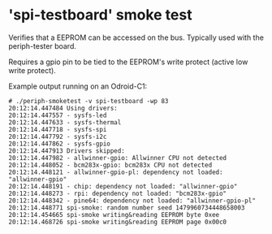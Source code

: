 # 'spi-testboard' smoke test

Verifies that a EEPROM can be accessed on the bus. Typically used with
the periph-tester board.

Requires a gpio pin to be tied to the EEPROM's write protect (active low write
protect).

Example output running on an Odroid-C1:

```
# ./periph-smoketest -v spi-testboard -wp 83
20:12:14.447484 Using drivers:
20:12:14.447557 - sysfs-led
20:12:14.447633 - sysfs-thermal
20:12:14.447718 - sysfs-spi
20:12:14.447792 - sysfs-i2c
20:12:14.447862 - sysfs-gpio
20:12:14.447913 Drivers skipped:
20:12:14.447982 - allwinner-gpio: Allwinner CPU not detected
20:12:14.448052 - bcm283x-gpio: bcm283x CPU not detected
20:12:14.448121 - allwinner-gpio-pl: dependency not loaded: "allwinner-gpio"
20:12:14.448191 - chip: dependency not loaded: "allwinner-gpio"
20:12:14.448273 - rpi: dependency not loaded: "bcm283x-gpio"
20:12:14.448342 - pine64: dependency not loaded: "allwinner-gpio-pl"
20:12:14.448771 spi-smoke: random number seed 1479960734448658003
20:12:14.454665 spi-smoke writing&reading EEPROM byte 0xee
20:12:14.468726 spi-smoke writing&reading EEPROM page 0x00c0
```
